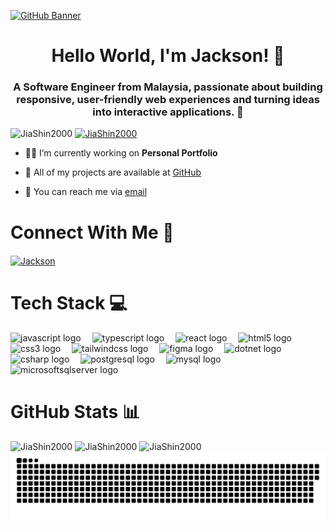 [![GitHub Banner](https://images-wixmp-ed30a86b8c4ca887773594c2.wixmp.com/f/c83c004e-1370-4756-88e5-4071de797088/de0dib6-0d584820-45d9-49c8-a54d-a33b98ac8372.gif?token=eyJ0eXAiOiJKV1QiLCJhbGciOiJIUzI1NiJ9.eyJzdWIiOiJ1cm46YXBwOjdlMGQxODg5ODIyNjQzNzNhNWYwZDQxNWVhMGQyNmUwIiwiaXNzIjoidXJuOmFwcDo3ZTBkMTg4OTgyMjY0MzczYTVmMGQ0MTVlYTBkMjZlMCIsIm9iaiI6W1t7InBhdGgiOiJcL2ZcL2M4M2MwMDRlLTEzNzAtNDc1Ni04OGU1LTQwNzFkZTc5NzA4OFwvZGUwZGliNi0wZDU4NDgyMC00NWQ5LTQ5YzgtYTU0ZC1hMzNiOThhYzgzNzIuZ2lmIn1dXSwiYXVkIjpbInVybjpzZXJ2aWNlOmZpbGUuZG93bmxvYWQiXX0.oIKwFOK9Aqd8E2YOv8KDWQoSyNhyM_7E6T34Td20ZKE)](https://github.com/JiaShin2000)
<h1 align="center">Hello World, I'm Jackson! 👋</h1>

<h3 align="center">A Software Engineer from Malaysia, passionate about building responsive, user-friendly web experiences and turning ideas into interactive applications. 🚀</h3>

<img src="https://komarev.com/ghpvc/?username=JiaShin2000&label=Profile%20views&color=0e75b6&style=flat" alt="JiaShin2000" />
<a href="https://github.com/ryo-ma/github-profile-trophy"><img src="https://github-profile-trophy.vercel.app/?username=JiaShin2000&row=1&margin-w=15&theme=algolia&no-bg=true" alt="JiaShin2000" /></a>

- 👨‍💻 I’m currently working on **Personal Portfolio**

- 📁 All of my projects are available at [GitHub](https://github.com/JiaShin2000?tab=repositories)

- 📩 You can reach me via [email](mailto:jiashin1644@gmail.com)

# Connect With Me 🤝

<a href="https://www.linkedin.com/in/jiashin/" target="blank"><img align="center" src="https://raw.githubusercontent.com/rahuldkjain/github-profile-readme-generator/master/src/images/icons/Social/linked-in-alt.svg" alt="Jackson" height="30" width="30" /></a>

# Tech Stack 💻

<div align="left">
  <img src="https://cdn.jsdelivr.net/gh/devicons/devicon/icons/javascript/javascript-original.svg" height="40" alt="javascript logo"  />
  <img width="10" />
  <img src="https://cdn.jsdelivr.net/gh/devicons/devicon/icons/typescript/typescript-original.svg" height="40" alt="typescript logo"  />
  <img width="10" />
  <img src="https://cdn.jsdelivr.net/gh/devicons/devicon/icons/react/react-original.svg" height="40" alt="react logo"  />
  <img width="10" />
  <img src="https://cdn.jsdelivr.net/gh/devicons/devicon/icons/html5/html5-original.svg" height="40" alt="html5 logo"  />
  <img width="10" />
  <img src="https://cdn.jsdelivr.net/gh/devicons/devicon/icons/css3/css3-original.svg" height="40" alt="css3 logo"  />
  <img width="10" />
  <img src="https://cdn.jsdelivr.net/gh/devicons/devicon@latest/icons/tailwindcss/tailwindcss-original-wordmark.svg" height="40" alt="tailwindcss logo"  />
  <img width="10" />
  <img src="https://cdn.jsdelivr.net/gh/devicons/devicon@latest/icons/figma/figma-original.svg" height="40" alt="figma logo"  />
  <img width="10" />
  <img src="https://cdn.jsdelivr.net/gh/devicons/devicon@latest/icons/dot-net/dot-net-plain-wordmark.svg" height="40" alt="dotnet logo"  />
  <img width="10" />
  <img src="https://cdn.jsdelivr.net/gh/devicons/devicon/icons/csharp/csharp-original.svg" height="40" alt="csharp logo"  />
  <img width="10" />
  <img src="https://cdn.jsdelivr.net/gh/devicons/devicon@latest/icons/postgresql/postgresql-original.svg" height="40" alt="postgresql logo"  />
  <img width="10" />
  <img src="https://cdn.jsdelivr.net/gh/devicons/devicon@latest/icons/mysql/mysql-original-wordmark.svg" height="40" alt="mysql logo"  />
  <img width="10" />
  <img src="https://cdn.jsdelivr.net/gh/devicons/devicon@latest/icons/microsoftsqlserver/microsoftsqlserver-plain-wordmark.svg" height="40" alt="microsoftsqlserver logo"  />
</div>

# GitHub Stats 📊

<div>
<img src="https://github-readme-stats.vercel.app/api?username=JiaShin2000&show_icons=true&locale=en&theme=transparent&include_all_commits=true" alt="JiaShin2000" height="200" />
<img src="https://github-readme-streak-stats.herokuapp.com/?user=JiaShin2000&theme=transparent" alt="JiaShin2000" height="200" />
<img src="https://github-readme-stats.vercel.app/api/top-langs?username=JiaShin2000&show_icons=true&locale=en&layout=compact&theme=transparent" alt="JiaShin2000" height="200" />
</div>

<picture>
  <source media="(prefers-color-scheme: dark)" srcset="https://raw.githubusercontent.com/JiaShin2000/JiaShin2000/output/github-snake-dark.svg" />
  <source media="(prefers-color-scheme: light)" srcset="https://raw.githubusercontent.com/JiaShin2000/JiaShin2000/output/github-snake.svg" />
  <img alt="github-snake" src="https://raw.githubusercontent.com/JiaShin2000/JiaShin2000/output/github-snake.svg" />
</picture>
